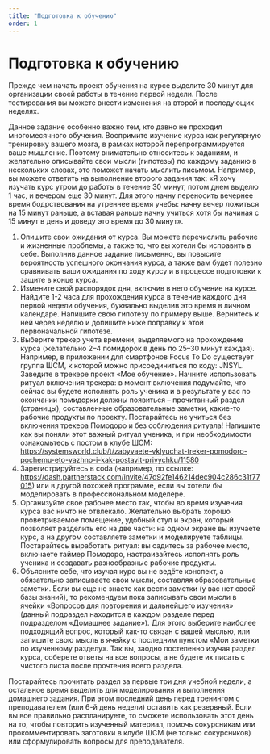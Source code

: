 ```yaml
---
title: "Подготовка к обучению"
order: 1
---
```


# Подготовка к обучению



Прежде чем начать проект обучения на курсе выделите 30 минут для организации своей работы в течение первой недели. После тестирования вы можете внести изменения на второй и последующих неделях.

Данное задание особенно важно тем, кто давно не проходил многомесячного обучения. Воспримите изучение курса как регулярную тренировку вашего мозга, в рамках которой перепрограммируется ваше мышление. Поэтому внимательно относитесь к заданиям, и желательно описывайте свои мысли (гипотезы) по каждому заданию в нескольких словах, это поможет начать мыслить письмом. Например, вы можете ответить на выполнение второго задания так: «Я хочу изучать курс утром до работы в течение 30 минут, потом днем выделю 1 час, и вечером еще 30 минут. Для этого начну переносить вечернее время бодрствования на утреннее время учебы: начну вечер ложиться на 15 минут раньше, а вставая раньше начну учиться хотя бы начиная с 15 минут в день и доведу это время до 30 минут».

1. Опишите свои ожидания от курса. Вы можете перечислить рабочие и жизненные проблемы, а также то, что вы хотели бы исправить в себе. Выполнив данное задание письменно, вы повысите вероятность успешного окончания курса, а также вам будет полезно сравнивать ваши ожидания по ходу курсу и в процессе подготовки к защите в конце курса.
2. Измените свой распорядок дня, включив в него обучение на курсе. Найдите 1-2 часа для прохождения курса в течение каждого дня первой недели обучения, буквально выделив это время в личном календаре. Напишите свою гипотезу по примеру выше. Вернитесь к ней через неделю и допишите ниже поправку к этой первоначальной гипотезе.
3. Выберите трекер учета времени, выделяемого на прохождение курса (желательно 2–4 помидорок в день по 25–30 минут каждая). Например, в приложении для смартфонов Focus To Do существует группа ШСМ, к которой можно присоединиться по коду: JNSYL. Заведите в трекере проект «Мое обучение». Начните использовать ритуал включения трекера: в момент включения подумайте, что сейчас вы будете исполнять роль ученика и в результате у вас по окончании помидорки должны появиться – прочитанный раздел (страницы), составленные образовательные заметки, какие-то рабочие продукты по проекту. Постарайтесь не учиться без включения трекера Помодоро и без соблюдения ритуала! Напишите как вы поняли этот важный ритуал ученика, и при необходимости ознакомьтесь с постом в клубе ШСМ: https://systemsworld.club/t/zabyvaete-vklyuchat-treker-pomodoro-pochemu-eto-vazhno-i-kak-postavit-privychku/11580
4. Зарегистрируйтесь в coda (например, по ссылке: <https://dash.partnerstack.com/invite/47d92fe146214dec904c286c31f77015>) или в другой похожей программе, если вы хотели бы моделировать в профессиональном моделере.
5. Организуйте свое рабочее место так, чтобы во время изучения курса вас ничто не отвлекало. Желательно выбрать хорошо проветриваемое помещение, удобный стул и экран, который позволяет разделить его на две части: на одном экране вы изучаете курс, а на другом составляете заметки и моделируете таблицы. Постарайтесь выработать ритуал: вы садитесь за рабочее место, включаете таймер Помодоро, настраивайтесь исполнять роль ученика и создавать разнообразные рабочие продукты.
6. Объясните себе, что изучая курс вы не ведёте конспект, а обязательно записываете свои мысли, составляя образовательные заметки. Если вы еще не знаете как вести заметки (у вас нет своей базы знаний), то рекомендуем пока записывать свои мысли в ячейки «Вопросов для повторения и дальнейшего изучения» (данный подраздел находится в каждом разделе перед подразделом «Домашнее задание»). Для этого выберите наиболее подходящий вопрос, который как-то связан с вашей мыслью, или запишите свою мысль в ячейку с последним пунктом «Мои заметки по изученному разделу». Так вы, заодно постепенно изучая раздел курса, соберете ответы на все вопросы, а не будете их писать с чистого листа после прочтения всего раздела.

Постарайтесь прочитать раздел за первые три дня учебной недели, а остальное время выделить для моделирования и выполнения домашнего задания. При этом последний день перед тренингом с преподавателем (или 6-й день недели) оставить как резервный. Если вы все правильно распланируете, то сможете использовать этот день на то, чтобы повторить изученный материал, помочь сокурсникам или прокомментировать заготовки в клубе ШСМ (не только сокурсников) или сформулировать вопросы для преподавателя.

